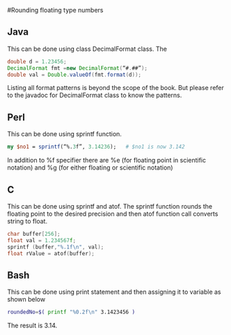 #Rounding floating type numbers

## Java

This can be done using class DecimalFormat class. The

```java
double d = 1.23456;
DecimalFormat fmt =new DecimalFormat(“#.##”);
double val = Double.valueOf(fmt.format(d));
```

Listing all format patterns is beyond the scope of the book. But please refer to the javadoc for DecimalFormat class to know the patterns.

## Perl
This can be done using sprintf function.
```perl
my $no1 = sprintf(“%.3f”, 3.14236);   # $no1 is now 3.142
```
In addition to %f specifier there are %e (for floating point in scientific notation) and %g (for either floating or scientific notation)

## C
This can be done using sprintf and atof. The sprintf function rounds the floating point to the desired precision and then atof function call converts string to float.

```c
char buffer[256];
float val = 1.234567f;
sprintf (buffer,"%.1f\n", val);
float rValue = atof(buffer);
```

## Bash

This can be done using print statement and then assigning it to variable as shown below

```bash
roundedNo=$( printf "%0.2f\n" 3.1423456 )
```

The result is 3.14.
